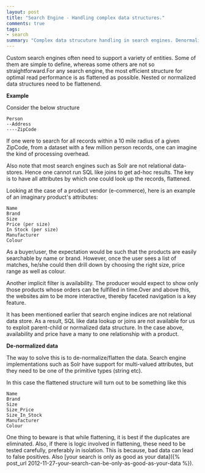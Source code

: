```yaml
--- 
layout: post
title: "Search Engine - Handling complex data structures."
comments: true
tags:
- search
summary: "Complex data strucuture handling in search engines. Denormalization to the rescue."
---
```


Custom search engines often need to support a variety of entities. Some of them are simple to define, whereas some others are not so straightforward.For any search engine, the most efficient structure for optimal read performance is as flattened as possible. Nested or normalized data structures need to be flattenend.

**Example**

Consider the below structure

    Person
    --Address
    ----ZipCode

If one were to search for all records within a 10 mile radius of a given ZipCode, from a dataset with a few million person records, one can imagine the kind of processing overhead.

Also note that most search engines such as Solr are not relational data-stores. Hence one cannot run SQL like joins to get ad-hoc results. The key is to have all attributes by which one could look up the records, flattened.

Looking at the case of a product vendor (e-commerce), here is an example of an imaginary product's attributes:

    Name
    Brand
    Size
    Price (per size)
    In Stock (per size)
    Manufacturer
    Colour

As a buyer/user, the expectation would be such that the products are easily searchable by name or brand. However, once the user sees a list of matches, he/she could then drill down by choosing the right size, price range as well as colour.

Another implicit filter is availability. The producer would expect to show only those products whose orders can be fulfilled in time.Over and above this, the websites aim to be more interactive, thereby faceted navigation is a key feature.

It has been mentioned earlier that search engine indices are not relational data store. As a result, SQL like data lookup or joins are not available for us to exploit parent-child or normalized data structure. In the case above, availability and price have a many to one relationship with a product.

**De-normalized data**

The way to solve this is to de-normalize/flatten the data. Search engine implementations such as Solr have support for multi-valued attributes, but they need to be one of the primitive types (string etc).

In this case the flattened structure will turn out to be something like this

    Name
    Brand
    Size
    Size_Price
    Size_In_Stock
    Manufacturer
    Colour

One thing to beware is that while flattening, it is best if the duplicates are eliminated. Also, if there is logic involved in flattening, these need to be tested carefully, preferably in isolation. This is because, bad data can lead to false positives. Also [your search is only as good as your data]({% post_url 2012-11-27-your-search-can-be-only-as-good-as-your-data %}).